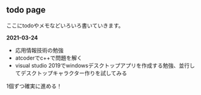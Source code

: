 ## todo page

ここにtodoやメモなどいろいろ書いていきます。

**2021-03-24**
- 応用情報技術の勉強
- atcoderでc++で問題を解く
- visual studio 2019でwindowsデスクトップアプリを作成する勉強、並行してデスクトップキャラクター作りを試してみる

1個ずつ確実に進める！

 
 
